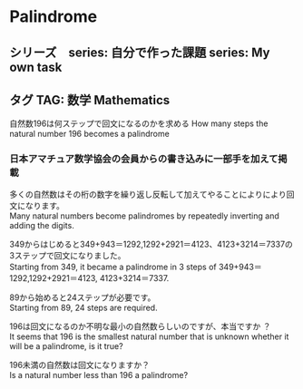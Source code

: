 # Palindrome
## シリーズ　series: 自分で作った課題 series: My own task
## タグ TAG: 数学 Mathematics
自然数196は何ステップで回文になるのかを求める
How many steps the natural number 196 becomes a palindrome

### 日本アマチュア数学協会の会員からの書き込みに一部手を加えて掲載

多くの自然数はその桁の数字を繰り返し反転して加えてやることによりにより回文になります。  
Many natural numbers become palindromes by repeatedly inverting and adding the digits.  

349からはじめると349+943＝1292,1292+2921＝4123、4123+3214＝7337の3ステップで回文になりました。  
Starting from 349, it became a palindrome in 3 steps of 349+943＝1292,1292+2921＝4123, 4123+3214＝7337.  

89から始めると24ステップが必要です。  
Starting from 89, 24 steps are required.  

196は回文になるのか不明な最小の自然数らしいのですが、本当ですか ？  
It seems that 196 is the smallest natural number that is unknown whether it will be a palindrome, is it true?  

196未満の自然数は回文になりますか？  
Is a natural number less than 196 a palindrome?


